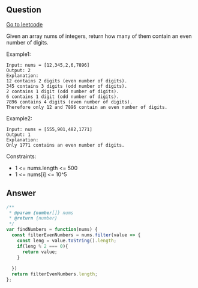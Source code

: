 ## Question

[Go to leetcode](https://leetcode.com/problems/find-numbers-with-even-number-of-digits/)

Given an array nums of integers, return how many of them contain an even number of digits.

Example1:

```
Input: nums = [12,345,2,6,7896]
Output: 2
Explanation: 
12 contains 2 digits (even number of digits). 
345 contains 3 digits (odd number of digits). 
2 contains 1 digit (odd number of digits). 
6 contains 1 digit (odd number of digits). 
7896 contains 4 digits (even number of digits). 
Therefore only 12 and 7896 contain an even number of digits.
```

Example2:

```
Input: nums = [555,901,482,1771]
Output: 1 
Explanation: 
Only 1771 contains an even number of digits.
```

Constraints:
- 1 <= nums.length <= 500
- 1 <= nums[i] <= 10^5

## Answer

```js
/**
 * @param {number[]} nums
 * @return {number}
 */
var findNumbers = function(nums) {
  const filterEvenNumbers = nums.filter(value => {
    const leng = value.toString().length;
    if(leng % 2 === 0){
      return value;
    }
    
  })
  return filterEvenNumbers.length;
};
```